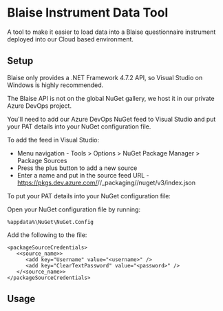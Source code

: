 
# Blaise Instrument Data Tool

A tool to make it easier to load data into a Blaise questionnaire instrument deployed into our Cloud based environment.

## Setup

Blaise only provides a .NET Framework 4.7.2 API, so Visual Studio on Windows is highly recommended.

The Blaise API is not on the global NuGet gallery, we host it in our private Azure DevOps project.

You'll need to add our Azure DevOps NuGet feed to Visual Studio and put your PAT details into your NuGet configuration file.

To add the feed in Visual Studio:

* Menu navigation - Tools > Options > NuGet Package Manager > Package Sources
* Press the plus button to add a new source
* Enter a name and put in the source feed URL - https://pkgs.dev.azure.com/<org>/<proj>/_packaging/<feed>/nuget/v3/index.json

To put your PAT details into your NuGet configuration file:

Open your NuGet configuration file by running:

```
%appdata%\NuGet\NuGet.Config
```

Add the following to the file:

```
<packageSourceCredentials>
   <<source_name>>
      <add key="Username" value="<username>" />
      <add key="ClearTextPassword" value="<password>" />
   </<source_name>>
</packageSourceCredentials>
```

## Usage


